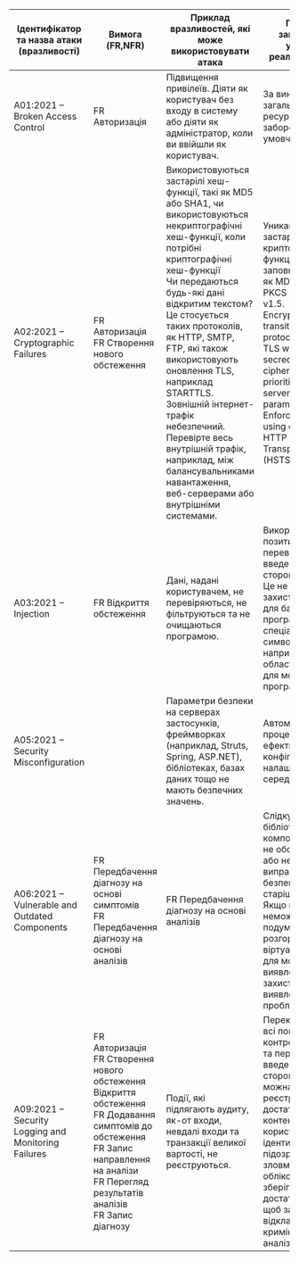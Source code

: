 |Ідентифікатор та назва атаки (вразливості)|Вимога (FR,NFR)|Приклад вразливостей, які може використовувати атака|Приклад запобігання успішної реалізації атаки|
|----------|------------|-------------------|--------------|
|A01:2021 – Broken Access Control|FR Авторизація|Підвищення привілеїв. Діяти як користувач без входу в систему або діяти як адміністратор, коли ви ввійшли як користувач.|За винятком загальнодоступних ресурсів, заборонити за умовчанням.|
|A02:2021 – Cryptographic Failures|FR Авторизація </br> FR Створення нового обстеження|Використовуються застарілі хеш-функції, такі як MD5 або SHA1, чи використовуються некриптографічні хеш-функції, коли потрібні криптографічні хеш-функції </br> Чи передаються будь-які дані відкритим текстом? Це стосується таких протоколів, як HTTP, SMTP, FTP, які також використовують оновлення TLS, наприклад STARTTLS. Зовнішній інтернет-трафік небезпечний. Перевірте весь внутрішній трафік, наприклад, між балансувальниками навантаження, веб-серверами або внутрішніми системами.|Уникайте застарілих криптографічних функцій і схем заповнення, таких як MD5, SHA1, PKCS номер 1 v1.5. </br> Encrypt all data in transit with secure protocols such as TLS with forward secrecy (FS) ciphers, cipher prioritization by the server, and secure parameters. Enforce encryption using directives like HTTP Strict Transport Security (HSTS).|
|A03:2021 – Injection|FR Відкриття обстеження|Дані, надані користувачем, не перевіряються, не фільтруються та не очищаються програмою.|Використовуйте позитивну перевірку введення на стороні сервера. Це не повний захист, оскільки для багатьох програм потрібні спеціальні символи, наприклад текстові області або API для мобільних програм.|
|A05:2021 – Security Misconfiguration||Параметри безпеки на серверах застосунків, фреймворках (наприклад, Struts, Spring, ASP.NET), бібліотеках, базах даних тощо не мають безпечних значень.|Автоматизований процес перевірки ефективності конфігурацій і налаштувань у всіх середовищах.|
|A06:2021 – Vulnerable and Outdated Components|FR Передбачення діагнозу на основі симптомів </br> FR Передбачення діагнозу на основі аналізів |FR Передбачення діагнозу на основі аналізів| Слідкуйте за бібліотеками та компонентами, які не обслуговуються або не створюють виправлення безпеки для старіших версій. Якщо виправлення неможливо, подумайте про розгортання віртуального патча для моніторингу, виявлення або захисту від виявленої проблеми.|
|A09:2021 – Security Logging and Monitoring Failures|FR Авторизація </br> FR Створення нового обстеження </br> Відкриття обстеження </br> FR Додавання симптомів до обстеження </br> FR Запис направлення на аналізи </br>FR Перегляд результатів аналізів</br>FR Запис діагнозу|Події, які підлягають аудиту, як-от входи, невдалі входи та транзакції великої вартості, не реєструються.|Переконайтеся, що всі помилки входу, контролю доступу та перевірки введення на стороні сервера можна реєструвати з достатнім контекстом користувача для ідентифікації підозрілих або зловмисних облікових записів і зберігати протягом достатнього часу, щоб забезпечити відкладений криміналістичний аналіз.|
